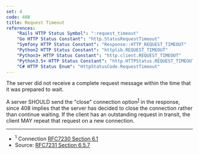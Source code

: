 ```yaml
---
set: 4
code: 408
title: Request Timeout
references:
    "Rails HTTP Status Symbol": ":request_timeout"
    "Go HTTP Status Constant": "http.StatusRequestTimeout"
    "Symfony HTTP Status Constant": "Response::HTTP_REQUEST_TIMEOUT"
    "Python2 HTTP Status Constant": "httplib.REQUEST_TIMEOUT"
    "Python3+ HTTP Status Constant": "http.client.REQUEST_TIMEOUT"
    "Python3.5+ HTTP Status Constant": "http.HTTPStatus.REQUEST_TIMEOUT"
    "C# HTTP Status Enum": "HttpStatusCode.RequestTimeout"
---
```


The server did not receive a complete request message within the time that it was prepared to wait.

A server SHOULD send the "close" connection option<sup>[1](#ref-1)</sup> in the response, since 408 implies that the server has decided to close the connection rather than continue waiting. If the client has an outstanding request in transit, the client MAY repeat that request on a new connection.

---

* <span id="ref-1"><sup>1</sup> Connection [RFC7230 Section 6.1][2]</span>
* Source: [RFC7231 Section 6.5.7][1]

[1]: <http://tools.ietf.org/html/rfc7231#section-6.5.7>
[2]: <http://tools.ietf.org/html/rfc7230#section-6.1>

